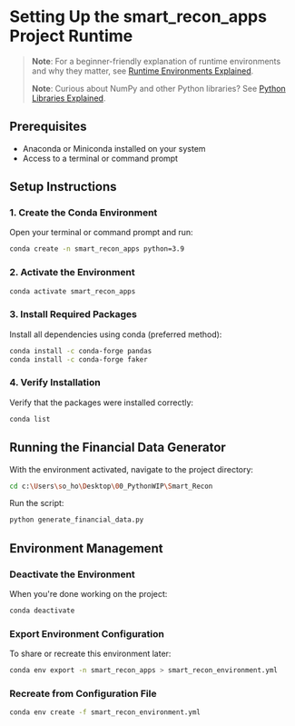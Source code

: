 # Setting Up the smart_recon_apps Project Runtime

> **Note**: For a beginner-friendly explanation of runtime environments and why they matter, see [Runtime Environments Explained](./runtime_environments_explained.md).
>
> **Note**: Curious about NumPy and other Python libraries? See [Python Libraries Explained](./python_libraries_explained.md).

## Prerequisites

- Anaconda or Miniconda installed on your system
- Access to a terminal or command prompt

## Setup Instructions

### 1. Create the Conda Environment

Open your terminal or command prompt and run:

```bash
conda create -n smart_recon_apps python=3.9
```

### 2. Activate the Environment

```bash
conda activate smart_recon_apps
```

### 3. Install Required Packages

Install all dependencies using conda (preferred method):

```bash
conda install -c conda-forge pandas
conda install -c conda-forge faker
```

### 4. Verify Installation

Verify that the packages were installed correctly:

```bash
conda list
```

## Running the Financial Data Generator

With the environment activated, navigate to the project directory:

```bash
cd c:\Users\so_ho\Desktop\00_PythonWIP\Smart_Recon
```

Run the script:

```bash
python generate_financial_data.py
```

## Environment Management

### Deactivate the Environment

When you're done working on the project:

```bash
conda deactivate
```

### Export Environment Configuration

To share or recreate this environment later:

```bash
conda env export -n smart_recon_apps > smart_recon_environment.yml
```

### Recreate from Configuration File

```bash
conda env create -f smart_recon_environment.yml
```
